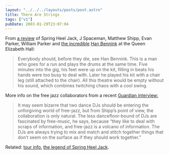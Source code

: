 ```yaml
---
layout: "../../../layouts/posts/post.astro"
title: There Are Strings
tags: ["v1"]
pubDate: 2003-01-29T23:07:04
---
```


From [a review][1] of Spring Heel Jack, J Spaceman, Matthew Shipp, Evan Parker, William Parker and [the incredible][2] [Han Bennink][3] at the Queen Elizabeth Hall:

> Everybody should, before they die, see Han Bennink. This is a man who goes for a run and plays the drums at the same time. Five minutes into the gig, his feet were up on the kit, filling in beats his hands were too busy to deal with. Later he played his kit with a chair leg (still attached to the chair). All this theatre would be empty without his sound, which combines twitching chaos with a cool swing.

More info on the free jazz collaborators from a recent [Guardian interview:][4]

> It may seem bizarre that two dance DJs should be entering the unforgiving world of free-jazz, but from Shipp&#8217;s point of view, the collaboration is only natural. The less dancefloor-bound of DJs are fascinated by free-music, he says, because &#8220;they like to deal with scraps of information, and free-jazz is a volcano of information. The DJs are always trying to mix and match and stitch together things that don&#8217;t seem on the surface as if they should work together.&#8221;

Related: [tour info][5], [the legend of Spring Heel Jack][6].

[1]: http://www.guardian.co.uk/arts/reviews/story/0,11712,881866,00.html "The Guardian: Spring Heel Jack"
[2]: http://www.drummerworld.com/drummers/Han%20bennink.html "Drummerworld: Han Bennink photos"
[3]: http://www.epitonic.com/artists/hanbennink.html "Epitonic: Han Bennick mp3s"
[4]: http://www.guardian.co.uk/arts/features/story/0,11710,878133,00.html "The Guardian: Just chill"
[5]: http://www.cmntours.org.uk/tours/springheeljack/programme.html "Contemporary Music Network: Spring Heel Jack"
[6]: http://anomalyinfo.com/articles/ga00002.shtml "Anomalies: Spring Heel Jack - The legend"

